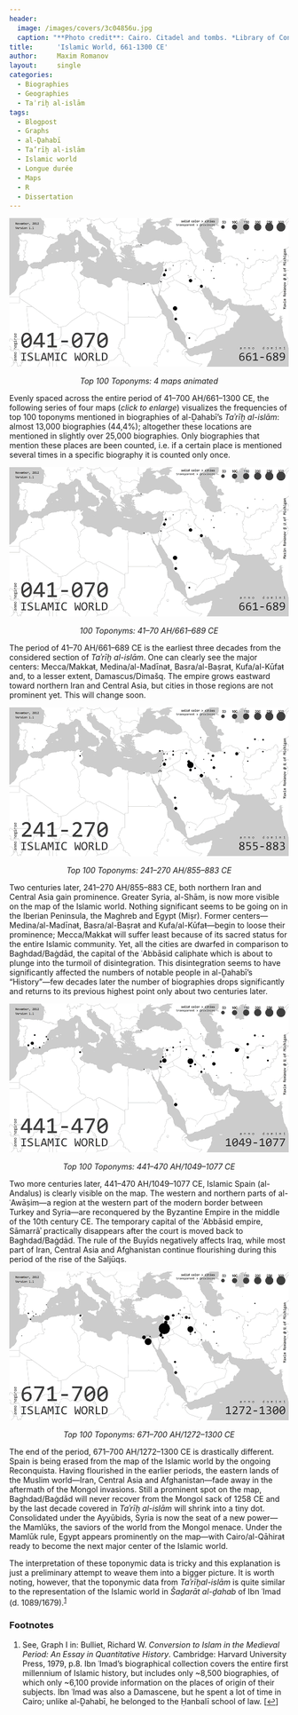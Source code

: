 ```yaml
---
header:
  image: /images/covers/3c04856u.jpg
  caption: "**Photo credit**: Cairo. Citadel and tombs. *Library of Congress*, [LC-USZ62-104856](http://hdl.loc.gov/loc.pnp/cph.3c04856)"
title:      'Islamic World, 661-1300 CE'
author:     Maxim Romanov
layout:     single
categories:
  - Biographies
  - Geographies
  - Taʾriḫ al-islām
tags:
  - Blogpost
  - Graphs
  - al-Ḏahabī
  - Ta’rīḫ al-islām
  - Islamic world
  - Longue durée
  - Maps
  - R
  - Dissertation
---
```


![Top 100 Toponyms: 4 maps animated](/images/iw/Dhahabi_TarikhIislam_4maps.gif)
<center><i>Top 100 Toponyms: 4 maps animated</i></center>

Evenly spaced across the entire period of 41–700 AH/661–1300 CE, the following series of four maps (*click to enlarge*) visualizes the frequencies of top 100 toponyms mentioned in biographies of al-Ḏahabī’s *Taʾrīḫ al-islām*: almost 13,000 biographies (44,4%); altogether these locations are mentioned in slightly over 25,000 biographies. Only biographies that mention these places are been counted, i.e. if a certain place is mentioned several times in a specific biography it is counted only once.

![100 Toponyms: 41–70 AH/661–689 CE](/images/iw/Dhahabi_TarikhIislam_BW_041-070AH.png)
<center><i>100 Toponyms: 41–70 AH/661–689 CE</i></center>

The period of 41–70 AH/661–689 CE is the earliest three decades from the considered section of *Taʾrīḫ al-islām*. One can clearly see the major centers: Mecca/Makkaŧ, Medina/al-Madīnaŧ, Basra/al-Baṣraŧ, Kufa/al-Kūfaŧ and, to a lesser extent, Damascus/Dimašq. The empire grows eastward toward northern Iran and Central Asia, but cities in those regions are not prominent yet. This will change soon.

![Top 100 Toponyms: 241–270 AH/855–883 CE](/images/iw/Dhahabi_TarikhIislam_BW_241-270AH.png)
<center><i>Top 100 Toponyms: 241–270 AH/855–883 CE</i></center>

Two centuries later, 241–270 AH/855–883 CE, both northern Iran and Central Asia gain prominence. Greater Syria, al-Shām, is now more visible on the map of the Islamic world. Nothing significant seems to be going on in the Iberian Peninsula, the Maghreb and Egypt (Miṣr). Former centers—Medina/al-Madīnaŧ, Basra/al-Baṣraŧ and Kufa/al-Kūfaŧ—begin to loose their prominence; Mecca/Makkaŧ will suffer least because of its sacred status for the entire Islamic community. Yet, all the cities are dwarfed in comparison to Baghdad/Baġdād, the capital of the ʿAbbāsid caliphate which is about to plunge into the turmoil of disintegration. This disintegration seems to have significantly affected the numbers of notable people in al-Ḏahabī’s “History”—few decades later the number of biographies drops significantly and returns to its previous highest point only about two centuries later.

![Top 100 Toponyms: 441–470 AH/1049–1077 CE](/images/iw/Dhahabi_TarikhIislam_BW_441-470AH.png)
<center><i>Top 100 Toponyms: 441–470 AH/1049–1077 CE</i></center>

Two more centuries later, 441–470 AH/1049–1077 CE, Islamic Spain (al-Andalus) is clearly visible on the map. The western and northern parts of al-ʿAwāṣim—a region at the western part of the modern border between Turkey and Syria—are reconquered by the Byzantine Empire in the middle of the 10th century CE. The temporary capital of the ʿAbbāsid empire, Sāmarrāʾ practically disappears after the court is moved back to Baghdad/Baġdād. The rule of the Buyīds negatively affects Iraq, while most part of Iran, Central Asia and Afghanistan continue flourishing during this period of the rise of the Saljūqs.

![Top 100 Toponyms: 671–700 AH/1272–1300 CE](/images/iw/Dhahabi_TarikhIislam_BW_671-700AH.png)
<center><i>Top 100 Toponyms: 671–700 AH/1272–1300 CE</i></center>

The end of the period, 671–700 AH/1272–1300 CE is drastically different. Spain is being erased from the map of the Islamic world by the ongoing Reconquista. Having flourished in the earlier periods, the eastern lands of the Muslim world—Iran, Central Asia and Afghanistan—fade away in the aftermath of the Mongol invasions. Still a prominent spot on the map, Baghdad/Baġdād will never recover from the Mongol sack of 1258 CE and by the last decade covered in *Taʾrīḫ al-islām* will shrink into a tiny dot. Consolidated under the Ayyūbids, Syria is now the seat of a new power—the Mamlūks, the saviors of the world from the Mongol menace. Under the Mamlūk rule, Egypt appears prominently on the map—with Cairo/al-Qāhiraŧ ready to become the next major center of the Islamic world.

The interpretation of these toponymic data is tricky and this explanation is just a preliminary attempt to weave them into a bigger picture. It is worth noting, however, that the toponymic data from <em>Taʾrīḫal-islām</em> is quite similar to the representation of the Islamic world in <em>Šaḏarāt al-ḏahab</em> of Ibn ʿImad (d. 1089/1679).<sup><a href="#footnote_0_354" id="identifier_0_354" class="footnote-link footnote-identifier-link" title="See, Graph I in: Bulliet, Richard W.&nbsp;Conversion to Islam in the Medieval Period: An Essay in Quantitative History. Cambridge: Harvard University Press, 1979, p.8. Ibn ʿImad&rsquo;s biographical collection covers the entire first millennium of Islamic history, but includes only ~8,500 biographies, of which only ~6,100 provide information on the places of origin of their subjects. Ibn ʿImad was also a Damascene, but he spent a lot of time in Cairo; unlike al-Ḏahabī, he belonged to the Ḥanbalī school of law.">1</a></sup>

### Footnotes

<ol class="footnotes">
  <li id="footnote_0_354" class="footnote">
    See, Graph I in: Bulliet, Richard W. <em>Conversion to Islam in the Medieval Period: An Essay in Quantitative History</em>. Cambridge: Harvard University Press, 1979, p.8. Ibn ʿImad’s biographical collection covers the entire first millennium of Islamic history, but includes only ~8,500 biographies, of which only ~6,100 provide information on the places of origin of their subjects. Ibn ʿImad was also a Damascene, but he spent a lot of time in Cairo; unlike al-Ḏahabī, he belonged to the Ḥanbalī school of law. [<a href="#identifier_0_354" class="footnote-link footnote-back-link">&#8617;</a>]
  </li>
</ol>